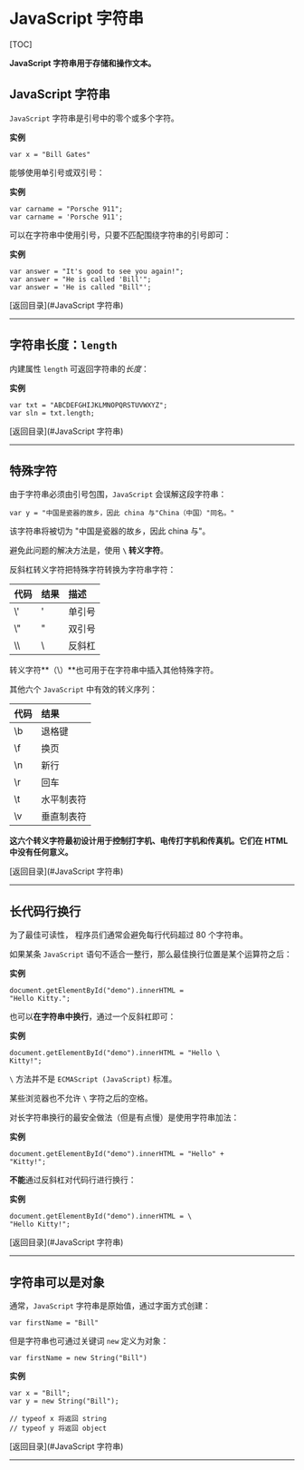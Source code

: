 # JavaScript 字符串

[TOC]

**JavaScript 字符串用于存储和操作文本。**



## JavaScript 字符串

`JavaScript` 字符串是引号中的零个或多个字符。

**实例**

```
var x = "Bill Gates"
```

能够使用单引号或双引号：

**实例**

```
var carname = "Porsche 911";
var carname = 'Porsche 911';
```

可以在字符串中使用引号，只要不匹配围绕字符串的引号即可：

**实例**

```
var answer = "It's good to see you again!";
var answer = "He is called 'Bill'";
var answer = 'He is called "Bill"';
```



[返回目录](#JavaScript 字符串)

------



## 字符串长度：`length`

内建属性 `length` 可返回字符串的*长度*：

**实例**

```
var txt = "ABCDEFGHIJKLMNOPQRSTUVWXYZ";
var sln = txt.length;
```



[返回目录](#JavaScript 字符串)

------



## 特殊字符

由于字符串必须由引号包围，`JavaScript` 会误解这段字符串：

```
var y = "中国是瓷器的故乡，因此 china 与"China（中国）"同名。"
```

该字符串将被切为 "中国是瓷器的故乡，因此 china 与"。

避免此问题的解决方法是，使用 **`\` 转义字符**。

反斜杠转义字符把特殊字符转换为字符串字符：

| 代码 | 结果 | 描述   |
| :--- | :--- | :----- |
| \\'  | '    | 单引号 |
| \\"  | "    | 双引号 |
| \\\  | \    | 反斜杠 |

转义字符**（\）**也可用于在字符串中插入其他特殊字符。

其他六个 `JavaScript` 中有效的转义序列：

| 代码 | 结果       |
| :--- | :--------- |
| \b   | 退格键     |
| \f   | 换页       |
| \n   | 新行       |
| \r   | 回车       |
| \t   | 水平制表符 |
| \v   | 垂直制表符 |

**这六个转义字符最初设计用于控制打字机、电传打字机和传真机。它们在 HTML 中没有任何意义。**



[返回目录](#JavaScript 字符串)

------



## 长代码行换行

为了最佳可读性， 程序员们通常会避免每行代码超过 80 个字符串。

如果某条 `JavaScript` 语句不适合一整行，那么最佳换行位置是某个运算符之后：

**实例**

```
document.getElementById("demo").innerHTML =
"Hello Kitty.";
```



也可以**在字符串中换行**，通过一个反斜杠即可：

**实例**

```
document.getElementById("demo").innerHTML = "Hello \
Kitty!";
```



`\` 方法并不是 `ECMAScript (JavaScript)` 标准。

某些浏览器也不允许 `\` 字符之后的空格。

对长字符串换行的最安全做法（但是有点慢）是使用字符串加法：

**实例**

```
document.getElementById("demo").innerHTML = "Hello" + 
"Kitty!";
```



**不能**通过反斜杠对代码行进行换行：

**实例**

```
document.getElementById("demo").innerHTML = \ 
"Hello Kitty!";
```



[返回目录](#JavaScript 字符串)

------



## 字符串可以是对象

通常，`JavaScript` 字符串是原始值，通过字面方式创建：

```
var firstName = "Bill"
```

但是字符串也可通过关键词 `new` 定义为对象：

```
var firstName = new String("Bill")
```

**实例**

```
var x = "Bill";
var y = new String("Bill");

// typeof x 将返回 string
// typeof y 将返回 object
```



[返回目录](#JavaScript 字符串)

------

